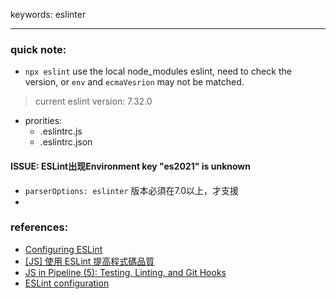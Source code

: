 keywords: eslinter

---
### quick note:
* `npx eslint` use the local node_modules eslint, need to check the version, or `env` and `ecmaVesrion` may not be matched.
> current eslint version: 7.32.0

* prorities:
	- .eslintrc.js
	- .eslintrc.json

#### ISSUE: ESLint出现Environment key "es2021" is unknown
* `parserOptions: eslinter` 版本必須在7.0以上，才支援
* [](https://www.jianshu.com/p/9e96a00ff438)

### references:
* [Configuring ESLint](https://eslint.org/docs/6.0.0/user-guide/configuring)
* [[JS] 使用 ESLint 提高程式碼品質](https://larrylu.blog/improve-code-quality-using-eslint-742cf1f384f1)
* [JS in Pipeline (5): Testing, Linting, and Git Hooks](https://medium.com/@jeanycyang/js-in-pipeline-5-testing-linting-and-git-hooks-f11108816611)
* [ESLint configuration](https://www.getcodeflow.com/eslint-configuration.html)